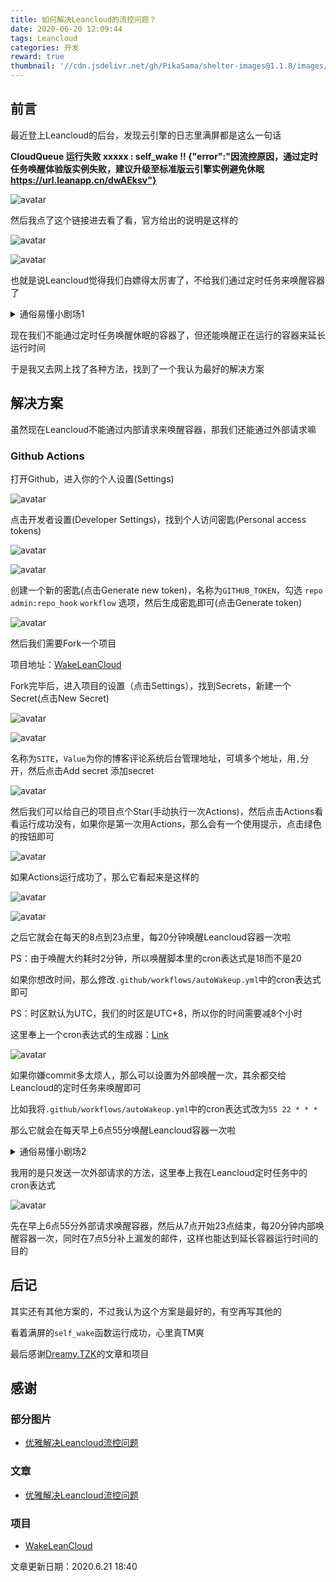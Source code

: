 ```yaml
---
title: 如何解决Leancloud的流控问题？
date: 2020-06-20 12:09:44
tags: Leancloud
categories: 开发
reward: true
thumbnail: '//cdn.jsdelivr.net/gh/PikaSama/shelter-images@1.1.8/images/lncld.png'
---
```

## 前言
最近登上Leancloud的后台，发现云引擎的日志里满屏都是这么一句话

**CloudQueue 运行失败 xxxxx : self_wake !! {"error":"因流控原因，通过定时任务唤醒体验版实例失败，建议升级至标准版云引擎实例避免休眠 https://url.leanapp.cn/dwAEksv"}**

![avatar](https://cdn.jsdelivr.net/gh/PikaSama/shelter-images@1.1/images/bqb1.jpg)

<!--more-->

然后我点了这个链接进去看了看，官方给出的说明是这样的

![avatar](https://cdn.jsdelivr.net/gh/PikaSama/shelter-images@1.1/images/leancloud1.png)

![avatar](https://cdn.jsdelivr.net/gh/PikaSama/shelter-images@1.1/images/leancloud2.png)

也就是说Leancloud觉得我们白嫖得太厉害了，不给我们通过定时任务来唤醒容器了

<details>
<summary>通俗易懂小剧场1</summary>
<pre>
容器：今天又是元气满满的一天
20分钟后
定时唤醒任务：hxd，醒醒，别那么早就休眠了，你还有活要干
容器：收到收到
20分钟后
定时唤醒任务：hxd，醒醒，别那么早就休眠了，你还有活要干
容器：收到收到
...
[日志]容器运行满18小时，需要在夜间休眠6小时
第二天
定时唤醒任务：hxd，醒醒，该干活了
容器：啊巴啊巴啊巴啊巴啊巴.....(休眠中)
20分钟后
定时唤醒任务：hxd，醒醒，该干活了
容器：啊巴啊巴啊巴啊巴啊巴.....(休眠中)
...
当有外部请求时
容器：嗯，有外部请求了？好了我醒了
20分钟后
定时唤醒任务：hxd，醒醒，别那么早就休眠了，你还有活要干
容器：Yes♂Sir
...
</pre>
</details>

现在我们不能通过定时任务唤醒休眠的容器了，但还能唤醒正在运行的容器来延长运行时间

于是我又去网上找了各种方法，找到了一个我认为最好的解决方案

## 解决方案
虽然现在Leancloud不能通过内部请求来唤醒容器，那我们还能通过外部请求嘛

### Github Actions
打开Github，进入你的个人设置(Settings)

![avatar](https://cdn.jsdelivr.net/gh/PikaSama/shelter-images@1.1/images/github1.png)

点击开发者设置(Developer Settings)，找到个人访问密匙(Personal access tokens)

![avatar](https://cdn.jsdelivr.net/gh/PikaSama/shelter-images@1.1/images/github2.png)

![avatar](https://cdn.jsdelivr.net/gh/PikaSama/shelter-images@1.1/images/github3.png)

创建一个新的密匙(点击Generate new token)，名称为`GITHUB_TOKEN`，勾选 `repo` `admin:repo_hook` `workflow` 选项，然后生成密匙即可(点击Generate token)

![avatar](https://cdn.jsdelivr.net/gh/PikaSama/shelter-images@1.1/images/github4.png)

然后我们需要Fork一个项目

项目地址：[WakeLeanCloud](https://github.com/blogimg/WakeLeanCloud)

Fork完毕后，进入项目的设置（点击Settings），找到Secrets，新建一个Secret(点击New Secret)

![avatar](https://cdn.jsdelivr.net/gh/PikaSama/shelter-images@1.1/images/github5.png)

![avatar](https://cdn.jsdelivr.net/gh/PikaSama/shelter-images@1.1/images/github6.png)

名称为`SITE`，`Value`为你的博客评论系统后台管理地址，可填多个地址，用`,`分开，然后点击Add secret 添加secret

![avatar](https://cdn.jsdelivr.net/gh/PikaSama/shelter-images@1.1/images/github7.png)

然后我们可以给自己的项目点个Star(手动执行一次Actions)，然后点击Actions看看运行成功没有，如果你是第一次用Actions，那么会有一个使用提示，点击绿色的按钮即可

![avatar](https://cdn.jsdelivr.net/gh/PikaSama/shelter-images@1.1/images/github8.png)

如果Actions运行成功了，那么它看起来是这样的

![avatar](https://cdn.jsdelivr.net/gh/PikaSama/shelter-images@1.1/images/github9.png)

![avatar](https://cdn.jsdelivr.net/gh/PikaSama/shelter-images@1.1/images/github10.png)

之后它就会在每天的8点到23点里，每20分钟唤醒Leancloud容器一次啦

PS：由于唤醒大约耗时2分钟，所以唤醒脚本里的cron表达式是18而不是20

如果你想改时间，那么修改`.github/workflows/autoWakeup.yml`中的cron表达式即可

PS：时区默认为UTC，我们的时区是UTC+8，所以你的时间需要减8个小时

这里奉上一个cron表达式的生成器：[Link](https://www.beejson.com/tool/cron.html)

![avatar](https://cdn.jsdelivr.net/gh/PikaSama/shelter-images@1.1/images/github11.png)

如果你嫌commit多太烦人，那么可以设置为外部唤醒一次，其余都交给Leancloud的定时任务来唤醒即可

比如我将`.github/workflows/autoWakeup.yml`中的cron表达式改为`55 22 * * *`

那么它就会在每天早上6点55分唤醒Leancloud容器一次啦

<details>
<summary>通俗易懂小剧场2</summary>
<pre>
外部请求多次
外部请求(首次)：铁子，该干活了
容器：OKOK
20分钟后
外部请求：老哥，还有活要干，别休眠了
容器：OKOK
...
外部请求一次
外部请求：起床干活GKD
容器：好der
20分钟后
定时唤醒任务：hxd，醒醒，别那么早就休眠了，你还有活要干
容器：收到收到
...
</pre>
</details>

我用的是只发送一次外部请求的方法，这里奉上我在Leancloud定时任务中的cron表达式

![avatar](https://cdn.jsdelivr.net/gh/PikaSama/shelter-images@1.1/images/leancloud3.png)

先在早上6点55分外部请求唤醒容器，然后从7点开始23点结束，每20分钟内部唤醒容器一次，同时在7点5分补上漏发的邮件，这样也能达到延长容器运行时间的目的

## 后记
其实还有其他方案的，不过我认为这个方案是最好的，有空再写其他的

看着满屏的`self_wake`函数运行成功，心里真TM爽

最后感谢[Dreamy.TZK](https://www.antmoe.com)的文章和项目

## 感谢
### 部分图片
- [优雅解决Leancloud流控问题](https://www.antmoe.com/posts/ff6aef7b/index.html)
### 文章
- [优雅解决Leancloud流控问题](https://www.antmoe.com/posts/ff6aef7b/index.html)
### 项目
- [WakeLeanCloud](https://github.com/blogimg/WakeLeanCloud)

文章更新日期：2020.6.21 18:40
